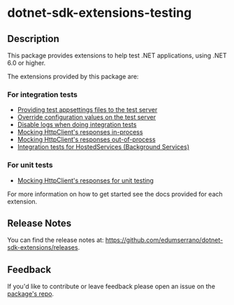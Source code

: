 # dotnet-sdk-extensions-testing

## Description

This package provides extensions to help test .NET applications, using .NET 6.0 or higher.

The extensions provided by this package are:

### For integration tests

* [Providing test appsettings files to the test server](https://github.com/edumserrano/dotnet-sdk-extensions/blob/dotnet-sdk-extensions-testing-3.0.1/docs/integration-tests/configuring-webhost.md)
* [Override configuration values on the test server](https://github.com/edumserrano/dotnet-sdk-extensions/blob/dotnet-sdk-extensions-testing-3.0.1/docs/integration-tests/override-configuration-value.md)
* [Disable logs when doing integration tests](https://github.com/edumserrano/dotnet-sdk-extensions/blob/dotnet-sdk-extensions-testing-3.0.1/docs/integration-tests/disable-logs-integration-tests.md)
* [Mocking HttpClient's responses in-process](https://github.com/edumserrano/dotnet-sdk-extensions/blob/dotnet-sdk-extensions-testing-3.0.1/docs/integration-tests/http-mocking-in-process.md)
* [Mocking HttpClient's responses out-of-process](https://github.com/edumserrano/dotnet-sdk-extensions/blob/dotnet-sdk-extensions-testing-3.0.1/docs/integration-tests/http-mocking-out-of-process.md)
* [Integration tests for HostedServices (Background Services)](https://github.com/edumserrano/dotnet-sdk-extensions/blob/dotnet-sdk-extensions-testing-3.0.1/docs/integration-tests/hosted-services.md)

### For unit tests

* [Mocking HttpClient's responses for unit testing](https://github.com/edumserrano/dotnet-sdk-extensions/blob/dotnet-sdk-extensions-testing-3.0.1/docs/unit-tests/http-mocking-unit-tests.md)

For more information on how to get started see the docs provided for each extension.

## Release Notes

You can find the release notes at: https://github.com/edumserrano/dotnet-sdk-extensions/releases.

## Feedback

If you'd like to contribute or leave feedback please open an issue on the [package's repo](https://github.com/edumserrano/dotnet-sdk-extensions).

